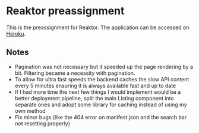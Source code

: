 # Reaktor preassignment

This is the preassignment for Reaktor. The application can be accessed on [Heroku](https://warehouse-stock-app.herokuapp.com/).

## Notes

- Pagination was not necessary but it speeded up the page rendering by a bit. Filtering became a necessity with pagination.
- To allow for ultra fast speeds the backend caches the slow API content every 5 minutes ensuring it is always available fast and up to date
- If I had more time the next few things I would implement would be a better deployment pipeline, split the main Listing component into separate ones and adopt some library for caching instead of using my own method
- Fix minor bugs (like the 404 error on manifest.json and the search bar not resetting properly)
